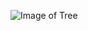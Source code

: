 ![Image of Tree](https://user-images.githubusercontent.com/82724386/115158507-7973ce00-a05c-11eb-81e7-7bb7424c15b3.png)

